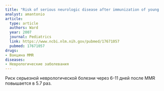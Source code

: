 ```yaml
---
title: "Risk of serious neurologic disease after immunization of young children in Britain and Ireland"
analyst: amantonio
article:
  type: article
  authors: Ward
  year: 2007
  journal: Pediatrics
  link: https://www.ncbi.nlm.nih.gov/pubmed/17671057
  pubmed: 17671057
drugs:
- Вакцина MMR
diseases:
- Неврологические заболевания
---
```


Риск серьезной неврологической болезни через 6-11 дней после MMR повышается в 5.7 раз.
